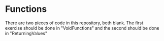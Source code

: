 # Functions

There are two pieces of code in this repository, both blank. The first exercise should be done in "VoidFunctions" and the second should be done in "ReturningValues"
